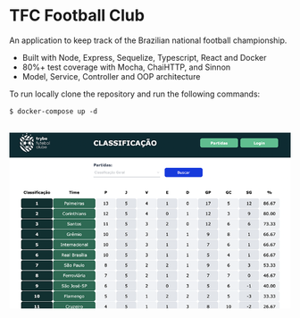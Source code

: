 # TFC Football Club

An application to keep track of the Brazilian national football championship.

  - Built with Node, Express, Sequelize, Typescript, React and Docker  
  - 80%+ test coverage with Mocha, ChaiHTTP, and Sinnon
  - Model, Service, Controller and OOP architecture
  
To run locally clone the repository and run the following commands:
<br>

```
$ docker-compose up -d
```
<br>
<a href="https://tfc-deploy.vercel.app/leaderboard"><img src="./tfc.png"/></a>

